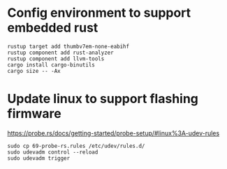 # Config environment to support embedded rust
```
rustup target add thumbv7em-none-eabihf
rustup component add rust-analyzer
rustup component add llvm-tools
cargo install cargo-binutils
cargo size -- -Ax
```


# Update linux to support flashing firmware
https://probe.rs/docs/getting-started/probe-setup/#linux%3A-udev-rules
```
sudo cp 69-probe-rs.rules /etc/udev/rules.d/
sudo udevadm control --reload
sudo udevadm trigger
```

